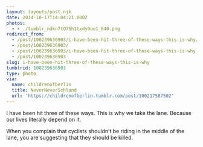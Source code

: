 ```yaml
---
layout: layouts/post.njk
date: 2014-10-17T14:04:21.000Z
photos:
  - - ./tumblr_ndkn7tO7Sh1txdy9oo1_640.png
redirect_from:
  - /post/100239636903/i-have-been-hit-three-of-these-ways-this-is-why/
  - /post/100239636903/
  - /post/100239636903/i-have-been-hit-three-of-these-ways-this-is-why
  - /post/100239636903
slug: i-have-been-hit-three-of-these-ways-this-is-why
tumblrid: 100239636903
type: photo
via:
  name: childrenofberlin
  title: NeverNeverSchland
  url: 'https://childrenofberlin.tumblr.com/post/100217587502'
---
```

<p>I have been hit three of these ways. This is why we take the lane. Because our lives literally depend on it. </p><p>When you complain that cyclists shouldn&rsquo;t be riding in the middle of the lane, you are suggesting that they should be killed.</p>
